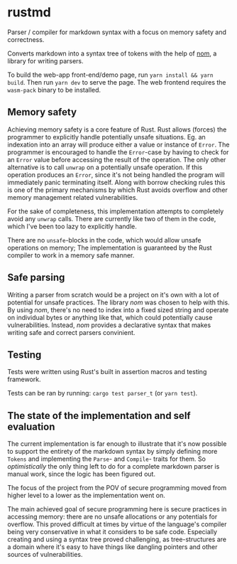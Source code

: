 # rustmd

Parser / compiler for markdown syntax with a focus on memory safety and correctness.

Converts markdown into a syntax tree of tokens with the help of [nom](https://github.com/Geal/nom), a library for writing parsers.

To build the web-app front-end/demo page, run `yarn install && yarn build`. Then run `yarn dev` to serve the page.
The web frontend requires the `wasm-pack` binary to be installed.

## Memory safety

Achieving memory safety is a core feature of Rust. Rust allows (forces) the programmer to explicitly handle potentially unsafe situations. Eg. an indexation into an array will produce either a value or instance of `Error`. The programmer is encouraged to handle the `Error`-case by having to check for an `Error` value before accessing the result of the operation. The only other alternative is to call `unwrap` on a potentially unsafe operation. If this operation produces an `Error`, since it's not being  handled the program will immediately panic terminating itself.
Along with borrow checking rules this is one of the primary mechanisms by which Rust avoids overflow and other memory management related vulnerabilities.

For the sake of completeness, this implementation attempts to completely avoid any `unwrap` calls. There are currently like two of them in the code, which I've been too lazy to explicitly handle.

There are no `unsafe`-blocks in the code, which would allow unsafe operations on memory; The implementation is guaranteed by the Rust compiler to work in a memory safe manner.

## Safe parsing

Writing a parser from scratch would be a project on it's own with a lot of potential for unsafe practices.
The library *nom* was chosen to help with this.
By using *nom*, there's no need to index into a fixed sized string and operate on individual bytes or anything like that, which could potentially cause vulnerabilities.
Instead, *nom* provides a declarative syntax that makes writing safe and correct parsers convinient.

## Testing

Tests were written using Rust's built in assertion macros and testing framework.

Tests can be ran by running: `cargo test parser_t` (or `yarn test`).

## The state of the implementation and self evaluation

The current implementation is far enough to illustrate that it's now possible to support the entirety of the markdown syntax by simply defining more `Tokens` and implementing the `Parse`- and `Compile`- traits for them.
So *optimistically* the only thing left to do for a complete markdown parser is manual work, since the logic has been figured out.

The focus of the project from the POV of secure programming moved from higher level to a lower as the implementation went on.

The main achieved goal of secure programming here is secure practices in accessing memory: there are no unsafe allocations or any potentials for overflow. This proved difficult at times by virtue of the language's compiler being very conservative in what it considers to be safe code. Especially creating and using a syntax tree proved challenging, as tree-structures are a domain where it's easy to have things like dangling pointers and other sources of vulnerabilities.
